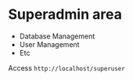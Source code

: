 # Superadmin area

- Database Management
- User Management
- Etc

Access `http://localhost/superuser`